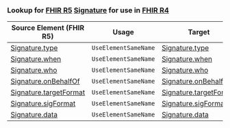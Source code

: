 ### Lookup for [FHIR R5](https://hl7.org/fhir/R5/) [Signature](https://hl7.org/fhir/R5/Signature.html) for use in [FHIR R4](https://hl7.org/fhir/R4/)

| Source Element (FHIR R5) | Usage | Target |
| -------------- | ----- | ------ |
| [Signature.type](https://hl7.org/fhir/R5/Signature.html#resource) | `UseElementSameName` | [Signature.type](https://hl7.org/fhir/R4/Signature.html#resource) |
| [Signature.when](https://hl7.org/fhir/R5/Signature.html#resource) | `UseElementSameName` | [Signature.when](https://hl7.org/fhir/R4/Signature.html#resource) |
| [Signature.who](https://hl7.org/fhir/R5/Signature.html#resource) | `UseElementSameName` | [Signature.who](https://hl7.org/fhir/R4/Signature.html#resource) |
| [Signature.onBehalfOf](https://hl7.org/fhir/R5/Signature.html#resource) | `UseElementSameName` | [Signature.onBehalfOf](https://hl7.org/fhir/R4/Signature.html#resource) |
| [Signature.targetFormat](https://hl7.org/fhir/R5/Signature.html#resource) | `UseElementSameName` | [Signature.targetFormat](https://hl7.org/fhir/R4/Signature.html#resource) |
| [Signature.sigFormat](https://hl7.org/fhir/R5/Signature.html#resource) | `UseElementSameName` | [Signature.sigFormat](https://hl7.org/fhir/R4/Signature.html#resource) |
| [Signature.data](https://hl7.org/fhir/R5/Signature.html#resource) | `UseElementSameName` | [Signature.data](https://hl7.org/fhir/R4/Signature.html#resource) |
